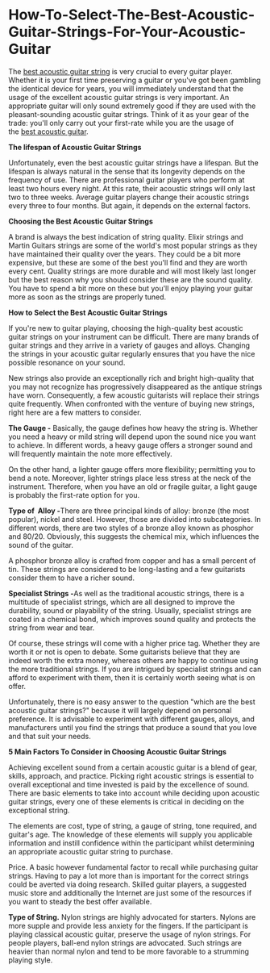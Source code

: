 # How-To-Select-The-Best-Acoustic-Guitar-Strings-For-Your-Acoustic-Guitar
<p>The&nbsp;<a class="external" href="https://best-of-acoustic-guitar.blogspot.com/" target="_blank" rel="noreferrer noopener">best acoustic guitar string</a>&nbsp;is very crucial to every guitar player. Whether it is your first time preserving a guitar or you've got been gambling the identical device for years, you will immediately understand that the usage of the excellent acoustic guitar strings is very important. An appropriate guitar will only sound extremely good if they are used with the pleasant-sounding acoustic guitar strings. Think of it as your gear of the trade: you'll only carry out your first-rate while you are the usage of the&nbsp;<a class="external" href="https://best-of-acoustic-guitar.blogspot.com/search/label/Acoustic%20Guitar" target="_blank" rel="noreferrer noopener">best acoustic guitar</a>.</p>
<p><strong>The lifespan of Acoustic Guitar Strings</strong></p>
<p>Unfortunately, even the best acoustic guitar strings have a lifespan. But the lifespan is always natural in the sense that its longevity depends on the frequency of use. There are professional guitar players who perform at least two hours every night. At this rate, their acoustic strings will only last two to three weeks. Average guitar players change their acoustic strings every three to four months. But again, it depends on the external factors.</p>
<p><strong>Choosing the Best Acoustic Guitar Strings</strong></p>
<p>A brand is always the best indication of string quality. Elixir strings and Martin Guitars strings are some of the world's most popular strings as they have maintained their quality over the years. They could be a bit more expensive, but these are some of the best you'll find and they are worth every cent. Quality strings are more durable and will most likely last longer but the best reason why you should consider these are the sound quality. You have to spend a bit more on these but you'll enjoy playing your guitar more as soon as the strings are properly tuned.</p>
<p><strong>How to Select the Best Acoustic Guitar Strings</strong></p>
<p>If you're new to guitar playing, choosing the high-quality best acoustic guitar strings on your instrument can be difficult. There are many brands of guitar strings and they arrive in a variety of gauges and alloys. Changing the strings in your acoustic guitar regularly ensures that you have the nice possible resonance on your sound.</p>
<p>New strings also provide an exceptionally rich and bright high-quality that you may not recognize has progressively disappeared as the antique strings have worn. Consequently, a few acoustic guitarists will replace their strings quite frequently. When confronted with the venture of buying new strings, right here are a few matters to consider.</p>
<p><strong>The Gauge -</strong>&nbsp;Basically, the gauge defines how heavy the string is. Whether you need a heavy or mild string will depend upon the sound nice you want to achieve. In different words, a heavy gauge offers a stronger sound and will frequently maintain the note more effectively.</p>
<p>On the other hand, a lighter gauge offers more flexibility; permitting you to bend a note. Moreover, lighter strings place less stress at the neck of the instrument. Therefore, when you have an old or fragile guitar, a light gauge is probably the first-rate option for you.</p>
<p><strong>Type of&nbsp; Alloy -</strong>There are three principal kinds of alloy: bronze (the most popular), nickel and steel. However, those are divided into subcategories. In different words, there are two styles of a bronze alloy known as phosphor and 80/20. Obviously, this suggests the chemical mix, which influences the sound of the guitar.</p>
<p>A phosphor bronze alloy is crafted from copper and has a small percent of tin. These strings are considered to be long-lasting and a few guitarists consider them to have a richer sound.</p>
<p><strong>Specialist Strings -</strong>As well as the traditional acoustic strings, there is a multitude of specialist strings, which are all designed to improve the durability, sound or playability of the string. Usually, specialist strings are coated in a chemical bond, which improves sound quality and protects the string from wear and tear.</p>
<p>Of course, these strings will come with a higher price tag. Whether they are worth it or not is open to debate. Some guitarists believe that they are indeed worth the extra money, whereas others are happy to continue using the more traditional strings. If you are intrigued by specialist strings and can afford to experiment with them, then it is certainly worth seeing what is on offer.</p>
<p>Unfortunately, there is no easy answer to the question "which are the best acoustic guitar strings?" because it will largely depend on personal preference. It is advisable to experiment with different gauges, alloys, and manufacturers until you find the strings that produce a sound that you love and that suit your needs.</p>
<p><strong>5 Main Factors To Consider in Choosing Acoustic Guitar Strings</strong></p>
<p>Achieving excellent sound from a certain acoustic guitar is a blend of gear, skills, approach, and practice. Picking right acoustic strings is essential to overall exceptional and time invested is paid by the excellence of sound. There are basic elements to take into account while deciding upon acoustic guitar strings, every one of these elements is critical in deciding on the exceptional string.</p>
<p>The elements are cost, type of string, a gauge of string, tone required, and guitar's age. The knowledge of these elements will supply you applicable information and instill confidence within the participant whilst determining an appropriate acoustic guitar string to purchase.</p>
<p>Price. A basic however fundamental factor to recall while purchasing guitar strings. Having to pay a lot more than is important for the correct strings could be averted via doing research. Skilled guitar players, a suggested music store and additionally the Internet are just some of the resources if you want to steady the best offer available.</p>
<p><strong>Type of String.</strong>&nbsp;Nylon strings are highly advocated for starters. Nylons are more supple and provide less anxiety for the fingers. If the participant is playing classical acoustic guitar, preserve the usage of nylon strings. For people players, ball-end nylon strings are advocated. Such strings are heavier than normal nylon and tend to be more favorable to a strumming playing style.</p>
